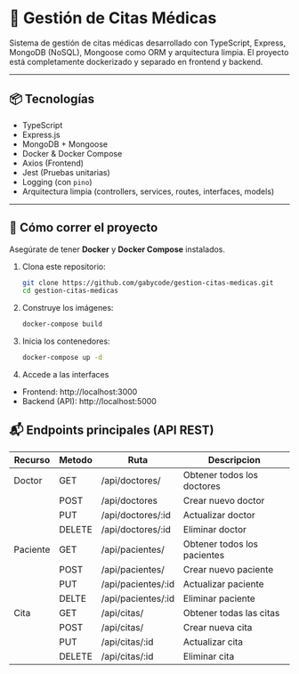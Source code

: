 # 🏥 Gestión de Citas Médicas

Sistema de gestión de citas médicas desarrollado con TypeScript, Express, MongoDB (NoSQL), Mongoose como ORM y arquitectura limpia. El proyecto está completamente dockerizado y separado en frontend y backend.

---

## 📦 Tecnologías

- TypeScript
- Express.js
- MongoDB + Mongoose
- Docker & Docker Compose
- Axios (Frontend)
- Jest (Pruebas unitarias)
- Logging (con `pino`)
- Arquitectura limpia (controllers, services, routes, interfaces, models)

---

## 🐳 Cómo correr el proyecto

Asegúrate de tener **Docker** y **Docker Compose** instalados.

1. Clona este repositorio:
   ```bash
   git clone https://github.com/gabycode/gestion-citas-medicas.git
   cd gestion-citas-medicas

2. Construye los imágenes:  
   ```bash
   docker-compose build

3. Inicia los contenedores:
   ```bash
   docker-compose up -d

4. Accede a las interfaces
- Frontend: http://localhost:3000
- Backend (API): http://localhost:5000

## 📬 Endpoints principales (API REST)
| Recurso  | Metodo | Ruta               | Descripcion                 |
|----------|--------|--------------------|-----------------------------|
| Doctor   | GET    | /api/doctores/     | Obtener todos los doctores  |
|          | POST   | /api/doctores      | Crear nuevo doctor          |
|          | PUT    | /api/doctores/:id  | Actualizar doctor           |
|          | DELETE | /api/doctores/:id  | Eliminar doctor             |
| Paciente | GET    | /api/pacientes/    | Obtener todos los pacientes |
|          | POST   | /api/pacientes/    | Crear nuevo paciente        |
|          | PUT    | /api/pacientes/:id | Actualizar paciente         |
|          | DELTE  | /api/pacientes/:id | Eliminar paciente           |
| Cita     | GET    | /api/citas/        | Obtener todas las citas     |
|          | POST   | /api/citas/        | Crear nueva cita            |
|          | PUT    | /api/citas/:id     | Actualizar cita             |
|          | DELETE | /api/citas/:id     | Eliminar cita               |
